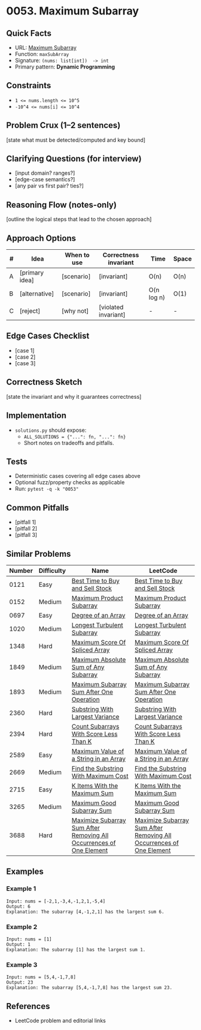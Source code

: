# 0053. Maximum Subarray

## Quick Facts

- URL: [Maximum Subarray](https://leetcode.com/problems/maximum-subarray/)
- Function: `maxSubArray`
- Signature: `(nums: list[int])  -> int`
- Primary pattern: **Dynamic Programming**

## Constraints

- `1 <= nums.length <= 10^5`
- `-10^4 <= nums[i] <= 10^4`

## Problem Crux (1–2 sentences)

[state what must be detected/computed and key bound]

## Clarifying Questions (for interview)

- [input domain? ranges?]
- [edge-case semantics?]
- [any pair vs first pair? ties?]

## Reasoning Flow (notes-only)

[outline the logical steps that lead to the chosen approach]

## Approach Options

| # | Idea | When to use | Correctness invariant | Time | Space |
|---|------|-------------|-----------------------|------|-------|
| A | [primary idea] | [scenario] | [invariant] | O(n) | O(n) |
| B | [alternative] | [scenario] | [invariant] | O(n log n) | O(1) |
| C | [reject] | [why not] | [violated invariant] | - | - |

## Edge Cases Checklist

- [case 1]
- [case 2]
- [case 3]

## Correctness Sketch

[state the invariant and why it guarantees correctness]

## Implementation

- `solutions.py` should expose:
  - `ALL_SOLUTIONS = {"...": fn, "...": fn}`
  - Short notes on tradeoffs and pitfalls.

## Tests

- Deterministic cases covering all edge cases above
- Optional fuzz/property checks as applicable
- Run: `pytest -q -k "0053"`

## Common Pitfalls

- [pitfall 1]
- [pitfall 2]
- [pitfall 3]

## Similar Problems

| Number | Difficulty | Name | LeetCode |
|---|---|---|---|
| 0121 | Easy | [Best Time to Buy and Sell Stock](../0121-best-time-to-buy-and-sell-stock/readme.md) | [Best Time to Buy and Sell Stock](https://leetcode.com/problems/best-time-to-buy-and-sell-stock/) |
| 0152 | Medium | [Maximum Product Subarray](../0152-maximum-product-subarray/readme.md) | [Maximum Product Subarray](https://leetcode.com/problems/maximum-product-subarray/) |
| 0697 | Easy | [Degree of an Array](../0697-degree-of-an-array/readme.md) | [Degree of an Array](https://leetcode.com/problems/degree-of-an-array/) |
| 1020 | Medium | [Longest Turbulent Subarray](../1020-longest-turbulent-subarray/readme.md) | [Longest Turbulent Subarray](https://leetcode.com/problems/longest-turbulent-subarray/) |
| 1348 | Hard | [Maximum Score Of Spliced Array](../1348-maximum-score-of-spliced-array/readme.md) | [Maximum Score Of Spliced Array](https://leetcode.com/problems/maximum-score-of-spliced-array/) |
| 1849 | Medium | [Maximum Absolute Sum of Any Subarray](../1849-maximum-absolute-sum-of-any-subarray/readme.md) | [Maximum Absolute Sum of Any Subarray](https://leetcode.com/problems/maximum-absolute-sum-of-any-subarray/) |
| 1893 | Medium | [Maximum Subarray Sum After One Operation](../1893-maximum-subarray-sum-after-one-operation/readme.md) | [Maximum Subarray Sum After One Operation](https://leetcode.com/problems/maximum-subarray-sum-after-one-operation/) |
| 2360 | Hard | [Substring With Largest Variance](../2360-substring-with-largest-variance/readme.md) | [Substring With Largest Variance](https://leetcode.com/problems/substring-with-largest-variance/) |
| 2394 | Hard | [Count Subarrays With Score Less Than K](../2394-count-subarrays-with-score-less-than-k/readme.md) | [Count Subarrays With Score Less Than K](https://leetcode.com/problems/count-subarrays-with-score-less-than-k/) |
| 2589 | Easy | [Maximum Value of a String in an Array](../2589-maximum-value-of-a-string-in-an-array/readme.md) | [Maximum Value of a String in an Array](https://leetcode.com/problems/maximum-value-of-a-string-in-an-array/) |
| 2669 | Medium | [Find the Substring With Maximum Cost](../2669-find-the-substring-with-maximum-cost/readme.md) | [Find the Substring With Maximum Cost](https://leetcode.com/problems/find-the-substring-with-maximum-cost/) |
| 2715 | Easy | [K Items With the Maximum Sum](../2715-k-items-with-the-maximum-sum/readme.md) | [K Items With the Maximum Sum](https://leetcode.com/problems/k-items-with-the-maximum-sum/) |
| 3265 | Medium | [Maximum Good Subarray Sum](../3265-maximum-good-subarray-sum/readme.md) | [Maximum Good Subarray Sum](https://leetcode.com/problems/maximum-good-subarray-sum/) |
| 3688 | Hard | [Maximize Subarray Sum After Removing All Occurrences of One Element](../3688-maximize-subarray-sum-after-removing-all-occurrences-of-one-element/readme.md) | [Maximize Subarray Sum After Removing All Occurrences of One Element](https://leetcode.com/problems/maximize-subarray-sum-after-removing-all-occurrences-of-one-element/) |

## Examples

### Example 1

```text
Input: nums = [-2,1,-3,4,-1,2,1,-5,4]
Output: 6
Explanation: The subarray [4,-1,2,1] has the largest sum 6.
```

### Example 2

```text
Input: nums = [1]
Output: 1
Explanation: The subarray [1] has the largest sum 1.
```

### Example 3

```text
Input: nums = [5,4,-1,7,8]
Output: 23
Explanation: The subarray [5,4,-1,7,8] has the largest sum 23.
```

## References

- LeetCode problem and editorial links
